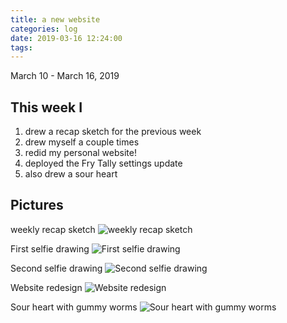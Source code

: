 ```yaml
---
title: a new website
categories: log
date: 2019-03-16 12:24:00
tags:
---
```


March 10 - March 16, 2019

## This week I
1. drew a recap sketch for the previous week
1. drew myself a couple times
1. redid my personal website!
1. deployed the Fry Tally settings update
1. also drew a sour heart

## Pictures
weekly recap sketch
![weekly recap sketch](https://i.imgur.com/l1Cw0jX.jpg)

First selfie drawing
![First selfie drawing](https://i.imgur.com/sTfHgwZ.png)

Second selfie drawing
![Second selfie drawing](https://i.imgur.com/bg8uR1i.png)

Website redesign
![Website redesign](https://i.imgur.com/BH2OJF3.gif)

Sour heart with gummy worms
![Sour heart with gummy worms](https://i.imgur.com/PYIqDMe.png)